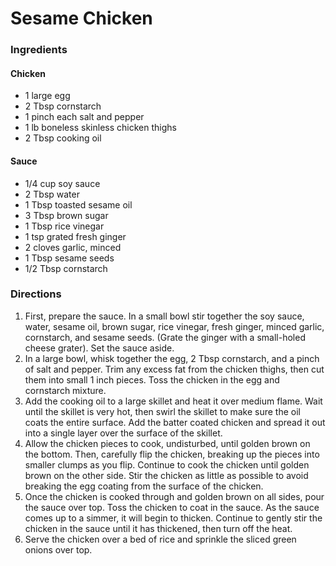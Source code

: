 # Sesame Chicken

### Ingredients

#### Chicken

- 1 large egg
- 2 Tbsp cornstarch
- 1 pinch each salt and pepper
- 1 lb boneless skinless chicken thighs
- 2 Tbsp cooking oil

#### Sauce

- 1/4 cup soy sauce
- 2 Tbsp water
- 1 Tbsp toasted sesame oil
- 3 Tbsp brown sugar
- 1  Tbsp rice vinegar
- 1 tsp grated fresh ginger
- 2 cloves garlic, minced
- 1 Tbsp sesame seeds
- 1/2 Tbsp cornstarch

### Directions

1. First, prepare the sauce. In a small bowl stir together the soy sauce, water,  sesame oil, brown sugar, rice vinegar, fresh ginger, minced garlic,  cornstarch, and sesame seeds. (Grate the ginger with a small-holed  cheese grater). Set the sauce aside.
2. In a large bowl, whisk together the egg, 2 Tbsp cornstarch, and a pinch of salt and pepper. Trim any excess fat from the chicken thighs, then cut  them into small 1 inch pieces. Toss the chicken in the egg and  cornstarch mixture.
3. Add the cooking oil to a large skillet and heat it over medium flame. Wait  until the skillet is very hot, then swirl the skillet to make sure the  oil coats the entire surface. Add the batter coated chicken and spread  it out into a single layer over the surface of the skillet. 
4. Allow the chicken pieces to cook, undisturbed, until golden brown on the  bottom. Then, carefully flip the chicken, breaking up the pieces into  smaller clumps as you flip. Continue to cook the chicken until golden  brown on the other side. Stir the chicken as little as possible to avoid breaking the egg coating from the surface of the chicken.
5. Once the chicken is cooked through and golden brown on all sides, pour the  sauce over top. Toss the chicken to coat in the sauce. As the sauce  comes up to a simmer, it will begin to thicken. Continue to gently stir  the chicken in the sauce until it has thickened, then turn off the heat.
6. Serve the chicken over a bed of rice and sprinkle the sliced green onions over top.